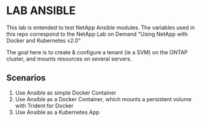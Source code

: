 # LAB ANSIBLE

This lab is entended to test NetApp Ansible modules.
The variables used in this repo correspond to the NetApp Lab on Demand "Using NetApp with Docker and Kubernetes v2.0"

The goal here is to create & configure a tenant (ie a SVM) on the ONTAP cluster, and mounts resources on several servers.

Scenarios
---------
1. Use Ansible as simple Docker Container
2. Use Ansible as a Docker Container, which mounts a persistent volume with Trident for Docker
3. Use Ansible as a Kubernetes App